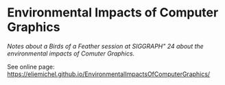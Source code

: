 Environmental Impacts of Computer Graphics
==========================================

*Notes about a Birds of a Feather session at SIGGRAPH" 24 about the environmental impacts of Comuter Graphics.*

See online page: https://eliemichel.github.io/EnvironmentalImpactsOfComputerGraphics/
